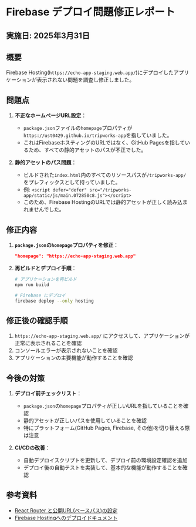 # Firebase デプロイ問題修正レポート

## 実施日: 2025年3月31日

## 概要

Firebase Hosting(`https://echo-app-staging.web.app/`)にデプロイしたアプリケーションが表示されない問題を調査し修正しました。

## 問題点

1. **不正なホームページURL設定**：
   - `package.json`ファイルの`homepage`プロパティが`https://ust0429.github.io/tripworks-app`を指していました。
   - これはFirebaseホスティングのURLではなく、GitHub Pagesを指しているため、すべての静的アセットのパスが不正でした。

2. **静的アセットのパス問題**：
   - ビルドされた`index.html`内のすべてのリソースパスが`/tripworks-app/`をプレフィックスとして持っていました。
   - 例: `<script defer="defer" src="/tripworks-app/static/js/main.072850c8.js"></script>`
   - このため、Firebase HostingのURLでは静的アセットが正しく読み込まれませんでした。

## 修正内容

1. **`package.json`の`homepage`プロパティを修正**：
   ```json
   "homepage": "https://echo-app-staging.web.app"
   ```

2. **再ビルドとデプロイ手順**：
   ```bash
   # アプリケーションを再ビルド
   npm run build
   
   # Firebase にデプロイ
   firebase deploy --only hosting
   ```

## 修正後の確認手順

1. `https://echo-app-staging.web.app/` にアクセスして、アプリケーションが正常に表示されることを確認
2. コンソールエラーが表示されないことを確認
3. アプリケーションの主要機能が動作することを確認

## 今後の対策

1. **デプロイ前チェックリスト**：
   - `package.json`の`homepage`プロパティが正しいURLを指していることを確認
   - 静的アセットが正しいパスを使用していることを確認
   - 特にプラットフォーム(GitHub Pages, Firebase, その他)を切り替える際は注意

2. **CI/CDの改善**：
   - 自動デプロイスクリプトを更新して、デプロイ前の環境設定確認を追加
   - デプロイ後の自動テストを実装して、基本的な機能が動作することを確認

## 参考資料

- [React Router と公開URL(ベースパス)の設定](https://create-react-app.dev/docs/deployment/#building-for-relative-paths)
- [Firebase Hostingへのデプロイドキュメント](https://firebase.google.com/docs/hosting/deploying)
